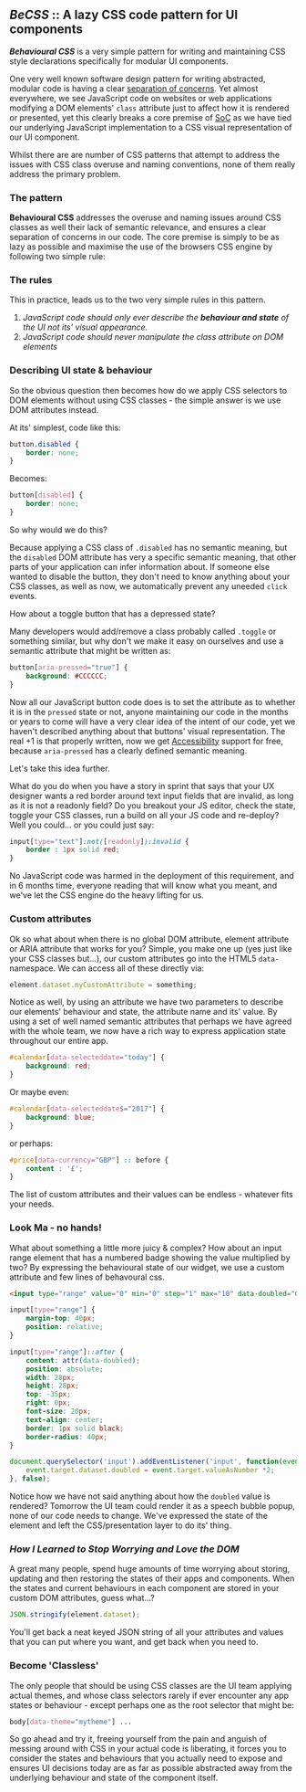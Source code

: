 ## *BeCSS* :: A lazy CSS code pattern for UI components

_**Behavioural CSS**_ is a very simple pattern for writing and maintaining CSS style declarations specifically for modular UI components.

One very well known software design pattern for writing abstracted, modular code is having a clear [separation of concerns](https://en.wikipedia.org/wiki/Separation_of_concerns).  Yet almost everywhere, we see JavaScript code on websites or web applications modifying a DOM elements' ```class``` attribute just to affect how it is rendered or presented, yet this clearly breaks a core premise of [SoC](https://en.wikipedia.org/wiki/Separation_of_concerns) as we have tied our underlying JavaScript implementation to a CSS visual representation of our UI component.

Whilst there are are number of CSS patterns that attempt to address the issues with CSS class overuse and naming conventions, none of them really address the primary problem.

### The pattern
**Behavioural CSS** addresses the overuse and naming issues around CSS classes as well their lack of semantic relevance, and ensures a clear separation of concerns in our code.  The core premise is simply to be as lazy as possible and maximise the use of the browsers CSS engine by following two simple rule:


### The rules
This in practice, leads us to the two very simple rules in this pattern.
1)  *JavaScript code should only ever describe the **behaviour and state** of the UI not its' visual appearance.*
2)	*JavaScript code should never manipulate the class attribute on DOM elements*

### Describing UI state & behaviour
So the obvious question then becomes how do we apply CSS selectors to DOM elements without using CSS classes - the simple answer is we use DOM attributes instead.

At its' simplest, code like this:

```css
button.disabled {
	border: none;	
}
```
Becomes:
```css
button[disabled] {
	border: none;	
}
```
So why would we do this?

Because applying a CSS class of ```.disabled``` has no semantic meaning, but the ```disabled``` DOM attribute has very a specific semantic meaning, that other parts of your application can infer information about.  If someone else wanted to disable the button, they don't need to know anything about your CSS classes, as well as now, we automatically prevent any uneeded ```click``` events.

How about a toggle button that has a depressed state?

Many developers would add/remove a class probably called ```.toggle``` or something similar, but why don't we make it easy on ourselves and use a semantic attribute that might be written as:
```css
button[aria-pressed="true"] {
	background: #CCCCCC;
}
```
Now all our JavaScript button code does is to set the attribute as to whether it is in the ```pressed``` state or not, anyone maintaining our code in the months or years to come will have a very clear idea of the intent of our code, yet we haven't described anything about that buttons' visual representation.  The real +1 is that properly written, now we get [Accessibility](https://developer.mozilla.org/en-US/docs/Web/Accessibility/ARIA) support for free, because ```aria-pressed``` has a clearly defined semantic meaning.

Let's take this idea further.

What do you do when you have a story in sprint that says that your UX designer wants a red border around text input fields that are invalid, as long as it is not a readonly field?  Do you breakout your JS editor, check the state, toggle your CSS classes, run a build on all your JS code and re-deploy?  Well you could... or you could just say:
```css
input[type="text"]:not([readonly]):invalid {
	border : 1px solid red;
}
```
No JavaScript code was harmed in the deployment of this requirement, and in 6 months time, everyone reading that will know what you meant, and we've let the CSS engine do the heavy lifting for us.

### Custom attributes
Ok so what about when there is no global DOM attribute, element attribute or ARIA attribute that works for you?  Simple, you make one up (yes just like your CSS classes but...), our custom attributes go into the HTML5 ```data-``` namespace.  We can access all of these directly via: 

```javascript
element.dataset.myCustomAttribute = something;
```

Notice as well, by using an attribute we have two parameters to describe our elements' behaviour and state, the attribute name and its' value.  By using a set of well named semantic attributes that perhaps we have agreed with the whole team, we now have a rich way to express application state throughout our entire app.

```css
#calendar[data-selecteddate="today"] {
	background: red;
}
```
Or maybe even:
```css
#calendar[data-selecteddate$="2017"] {
	background: blue;
}
```
or perhaps:
```css
#price[data-currency="GBP"] :: before {
	content : '£';
}
```

The list of custom attributes and their values can be endless - whatever fits your needs.

### Look Ma - no hands!
What about something a little more juicy & complex?  How about an input range element that has a numbered badge showing the value multiplied by two?  By expressing the behavioural state of our widget, we use a custom attribute and few lines of behavoural css.

```html
<input type="range" value="0" min="0" step="1" max="10" data-doubled="0">
```

```css
input[type="range"] {
	margin-top: 40px;
	position: relative;
}

input[type="range"]::after {
    content: attr(data-doubled);
    position: absolute;
    width: 28px;
    height: 28px;
    top: -35px;
    right: 0px;
    font-size: 20px;
    text-align: center;
    border: 1px solid black;
    border-radius: 40px;
}

```
```javascript
document.querySelector('input').addEventListener('input', function(event){
	event.target.dataset.doubled = event.target.valueAsNumber *2;
}, false);
```

Notice how we have not said anything about how the ```doubled``` value is rendered?  Tomorrow the UI team could render it as a speech bubble popup, none of our code needs to change.  We've expressed the state of the element and left the CSS/presentation layer to do its' thing.


### *How I Learned to Stop Worrying and Love the DOM*
A great many people, spend huge amounts of time worrying about storing, updating and then restoring the states of their apps and components.  When the states and current behaviours in each component are stored in your custom DOM attributes, guess what...?
```javascript
JSON.stringify(element.dataset);
```
You'll get back a neat keyed JSON string of all your attributes and values that you can put where you want, and get back when you need to.


### Become 'Classless'
The only people that should be using CSS classes are the UI team applying actual themes, and whose class selectors rarely if ever encounter any app states or behaviour - except perhaps one as the root selector that might be:
```css
body[data-theme="mytheme"] ...
```

So go ahead and try it, freeing yourself from the pain and anguish of messing around with CSS in your actual code is liberating, it forces you to consider the states and behaviours that you actually need to expose and ensures UI decisions today are as far as possible abstracted away from the underlying behaviour and state of the component itself.
